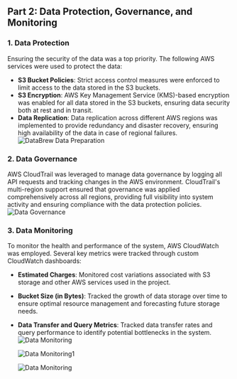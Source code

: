 ## Part 2: Data Protection, Governance, and Monitoring

### 1. Data Protection
Ensuring the security of the data was a top priority. The following AWS services were used to protect the data:
- **S3 Bucket Policies**: Strict access control measures were enforced to limit access to the data stored in the S3 buckets.
- **S3 Encryption**: AWS Key Management Service (KMS)-based encryption was enabled for all data stored in the S3 buckets, ensuring data security both at rest and in transit.
- **Data Replication**: Data replication across different AWS regions was implemented to provide redundancy and disaster recovery, ensuring high availability of the data in case of regional failures.
![DataBrew Data Preparation](DataProtection.jpg)


### 2. Data Governance
AWS CloudTrail was leveraged to manage data governance by logging all API requests and tracking changes in the AWS environment. CloudTrail's multi-region support ensured that governance was applied comprehensively across all regions, providing full visibility into system activity and ensuring compliance with the data protection policies.
![Data Governance](DataGovernance.png)

### 3. Data Monitoring
To monitor the health and performance of the system, AWS CloudWatch was employed. Several key metrics were tracked through custom CloudWatch dashboards:
- **Estimated Charges**: Monitored cost variations associated with S3 storage and other AWS services used in the project.
- **Bucket Size (in Bytes)**: Tracked the growth of data storage over time to ensure optimal resource management and forecasting future storage needs.
- **Data Transfer and Query Metrics**: Tracked data transfer rates and query performance to identify potential bottlenecks in the system.
  ![Data Monitoring](DataMonitoring.png)
  
   ![Data Monitoring1](datamonitoring1.png)
  
   ![Data Monitoring](datamonitoring2.png)
